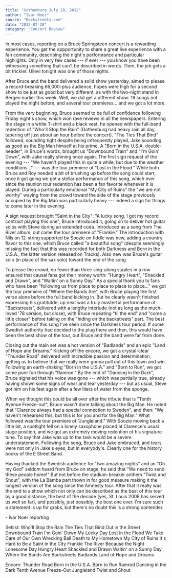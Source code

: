 ```yaml
---
title: "Gothenburg July 28, 2012"
author: "Ivar Noer"
source: "Backstreets.com"
date: "2012-07-28"
category: "Concert Review"
---
```


In most cases, reporting on a Bruce Springsteen concert is a rewarding experience. You get the oppportunity to share a great live experience with a fan community, describing the night's performance and particular highlights. Only in very few cases --- if ever --- you know you have been witnessing something that can't be described in words. Then, the job gets a bit trickier. Ullevi tonight was one of those nights.

After Bruce and the band delivered a solid show yesterday, aimed to please a record-breaking 66,000-plus audience, hopes were high for a second show to be just as good but very different, as with the two-night stand in Bergen earlier this week. Well, we did get a different show: 19 songs not played the night before, and several tour premieres... and we got a lot more.

From the very beginning, Bruce seemed to be full of confidence following Friday night's show, which won rave reviews in all the newspapers. Entering the stage in a white T-shirt and a black vest, he opened with the full-band redention of "Who'll Stop the Rain" (Gothenburg had heavy rain all day, tapering off just about an hour before the concert). "The Ties That Bind" followed, sounding tight despite being infrequently played, Jake sounding as good as the Big Man himself at his prime. A "Born in the U.S.A. double- header", in Bruce's words, brought us "Downbound Train" and "I'm Goin' Down", with Jake really shining once again. The first sign request of the evening --- "We haven't played this in quite a while, but due to the weather conditions..." --- was the tour premiere of "Lost in the Flood." While both Bruce and Roy needed a bit of brushing up before the song could start, once it got going we got a stellar performance of this song, which ever since the reunion tour redention has been a fan favorite whenever it is played. During a particularly emotional "My City of Ruins" the "we are not worthy" waving from the crowd toward the side of the stage previously occupied by the Big Man was particularly heavy --- indeed a sign for things to come later in the evening.

A sign request brought "Saint in the City": "A lucky song. I got my record contract playing this one", Bruce introduced it, going on to deliver hot guitar solos with Steve during an extended coda. Introduced as a song from The River album, out came the tour premiere of "Frankie." The introduction with Nils on 12-string supported by Soozie on fiddle was new, adding a country flavor to this one, which Bruce called "a beautiful song" (despite seemingly missing the fact that this was recorded for both Darkness and Born in the U.S.A., the latter version released on Tracks). Also new was Bruce's guitar solo (in place of the sax solo) toward the end of the song.

To please the crowd, no fewer than three sing-along staples in a row ensured that causal fans got their money worth: "Hungry Heart", "Shackled and Drawn", and "Waitin' on a Sunny Day." As a special thank you to fans who have been "following us from place to place to place to place..." we got the tour premiere of "Where the Bands Are", with Bruce playing the first verse alone before the full band kicking in. But he clearly wasn't finished expressing his gratitutde: up next was a truly masterful performance of "Backstreets", delivered with a lengthy interlude (not as long as the much-loved '78 version, but close), with Bruce repeating "til the end" and "come a little closer" before taking on the "hiding on the backstreets" part. The best performance of this song I've seen since the Darkness tour period. If some Swedish authority had decided to the plug there and then, this would have been the best show of the tour, but Bruce and the band were far from done.

Closing out the main set was a hot version of "Badlands" and an epic "Land of Hope and Dreams." Kicking off the encore, we got a crystal-clear "Thunder Road" delivered with incredible passion and determination, getting us to believe that we really were gonna pull out of this town and win. Following an earth-shaking "Born in the U.S.A." and "Born to Run", we got some pure fun through "Ramrod." By the end of "Dancing in the Dark", Bruce signaled that his voice was gone --- which was partially true, already having shown some signs of wear and tear yesterday --- but as usual, Steve got him on his feet again after a few liters of water from the sponge.

When we thought this could be all over after the tribute that is "Tenth Avenue Freeze-out", Bruce wasn't done talking about the Big Man. He noted that "Clarence always had a special connection to Sweden", and then: "We haven't rehearsed this, but this is for you and for the Big Man." What followed was the tour premiere of "Jungleland." With Soozie moving back a little bit, a spotlight fell on a lonely saxophone placed at Clarence's usual stage position, and we got an extremely moving redention of his signature tune. To say that Jake was up to the task would be a severe understatement. Following the song, Bruce and Jake embraced, and tears were not only in Jake's eyes, but in everyody's. Clearly one for the history books of the E Street Band.

Having thanked the Swedish audience for "two amazing nights" and an "Oh my God" seldom heard from Bruce on stage, he said that "We need to send these people home!" But not before the stadium-breaker anthem "Twist and Shout", with the La Bamba part thown in for good measure making it the longest version of the song since the Amnesty tour. After that it really was the end to a show which not only can be described as the best of this tour by a good distance, the best of the decade (yes, St. Louis 2008 has served us well so far), and possibly, just possibly, the best one ever. I'm sure such a statement is up for grabs, but there's no doubt this is a strong contender.

\- Ivar Noer reporting

Setlist:
Who'll Stop the Rain
The Ties That Bind
Out in the Street
Downbound Train
I'm Goin' Down
My Lucky Day
Lost in the Flood
We Take Care of Our Own
Wrecking Ball
Death to My Hometown
My City of Ruins
It's Hard to Be a Saint in the City
Frankie
The River
Because the Night
Lonesome Day
Hungry Heart
Shackled and Drawn
Waitin' on a Sunny Day
Where the Bands Are
Backstreets
Badlands
Land of Hope and Dreams

Encore:
Thunder Road
Born in the U.S.A.
Born to Run
Ramrod
Dancing in the Dark
Tenth Avenue Freeze-Out
Jungleland
Twist and Shout